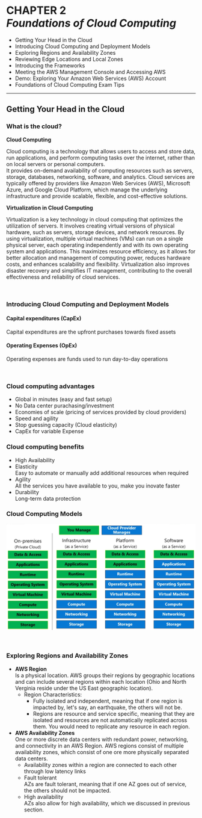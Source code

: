 # CHAPTER 2<br>***Foundations of Cloud Computing***
- Getting Your Head in the Cloud
- Introducing Cloud Computing and Deployment Models
- Exploring Regions and Availability Zones
- Reviewing Edge Locations and Local Zones
- Introducing the Frameworks
- Meeting the AWS Management Console and Accessing AWS
- Demo: Exploring Your Amazon Web Services (AWS) Account
- Foundations of Cloud Computing Exam Tips


<hr>

## Getting Your Head in the Cloud

### What is the cloud?

**Cloud Computing**

Cloud computing is a technology that allows users to access and store data, run applications, and perform computing tasks over the internet, rather than on local servers or personal computers.<br>It provides on-demand availability of computing resources such as servers, storage, databases, networking, software, and analytics. Cloud services are typically offered by providers like Amazon Web Services (AWS), Microsoft Azure, and Google Cloud Platform, which manage the underlying infrastructure and provide scalable, flexible, and cost-effective solutions.

**Virtualization in Cloud Computing**

Virtualization is a key technology in cloud computing that optimizes the utilization of servers. It involves creating virtual versions of physical hardware, such as servers, storage devices, and network resources. By using virtualization, multiple virtual machines (VMs) can run on a single physical server, each operating independently and with its own operating system and applications. This maximizes resource efficiency, as it allows for better allocation and management of computing power, reduces hardware costs, and enhances scalability and flexibility. Virtualization also improves disaster recovery and simplifies IT management, contributing to the overall effectiveness and reliability of cloud services.

<br>

### Introducing Cloud Computing and Deployment Models
#### Capital expenditures (CapEx)
Capital expenditures are the upfront purchases towards fixed assets

#### Operating Expenses (OpEx)
Operating expenses are funds used to run day-to-day operations

<br>

### Cloud computing advantages
- Global in minutes (easy and fast setup)
- No Data center purachasing/investment
- Economies of scale (pricing of services provided by cloud providers)
- Speed and agility
- Stop guessing capacity (Cloud elasticity)
- CapEx for variable Expense

### Cloud computing benefits
- High Availability
- Elasticity<br>Easy to automate or manually add additional resources when required
- Agility<br>All the services you have available to you, make you inovate faster
- Durability<br>Long-term data protection
  
### Cloud Computing Models

![](img/cloudModels.png)

<br>

### Exploring Regions and Availability Zones
- **AWS Region**<br>Is a physical location. AWS groups their regions by geographic locations and can include several regions within each location (Ohio and North Verginia reside under the US East geographic location).
  - Region Characteristics:
    - Fully isolated and independent, meaning that if one region is impacted by, let's say, an earthquake, the others will not be. 
    - Regions are resource and service specific, meaning that they are isolated and resources are not automatically replicated across them. You would need to replicate any resource in each region.
- **AWS Availability Zones**<br>One or more discrete data centers with redundant power, networking, and connectivity in an AWS Region. AWS regions consist of multiple availability zones, which consist of one ore more physically separated data centers. 
  - Availability zones within a region are connected to each other through low latency links
  - Fault tolerant<br>AZs are fault tolerant, meaning that if one AZ goes out of service, the others should not be impacted.
  - High availability<br>AZs also allow for high availability, which we discussed in previous section. 